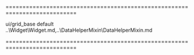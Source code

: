 <!--**
/*-------------------------------------------
    Auto-generated file. Do not modify.
-------------------------------------------

**-->
===========================================================================
<!--hidden--><!--/hidden-->
<!--module-->ui/grid_base<!--/module-->
<!--export-->default<!--/export-->
<!--inherits-->..\Widget\Widget.md,..\DataHelperMixin\DataHelperMixin.md<!--/inherits-->
===========================================================================

<!--shortDescription-->

<!--/shortDescription-->

<!--fullDescription-->

<!--/fullDescription-->